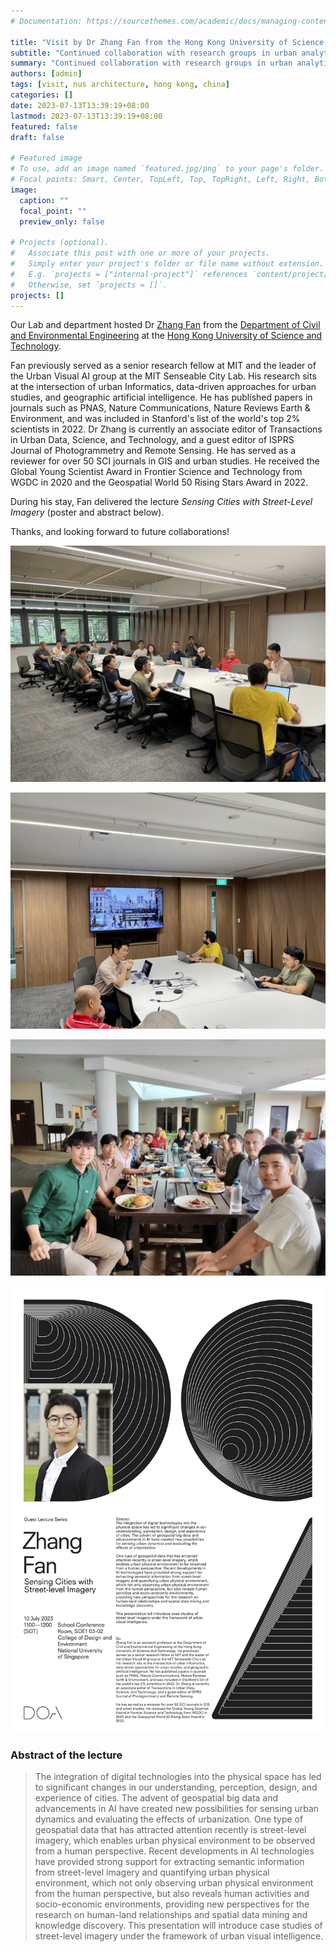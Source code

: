 ```yaml
---
# Documentation: https://sourcethemes.com/academic/docs/managing-content/

title: "Visit by Dr Zhang Fan from the Hong Kong University of Science and Technology"
subtitle: "Continued collaboration with research groups in urban analytics."
summary: "Continued collaboration with research groups in urban analytics."
authors: [admin]
tags: [visit, nus architecture, hong kong, china]
categories: []
date: 2023-07-13T13:39:19+08:00
lastmod: 2023-07-13T13:39:19+08:00
featured: false
draft: false

# Featured image
# To use, add an image named `featured.jpg/png` to your page's folder.
# Focal points: Smart, Center, TopLeft, Top, TopRight, Left, Right, BottomLeft, Bottom, BottomRight.
image:
  caption: ""
  focal_point: ""
  preview_only: false

# Projects (optional).
#   Associate this post with one or more of your projects.
#   Simply enter your project's folder or file name without extension.
#   E.g. `projects = ["internal-project"]` references `content/project/deep-learning/index.md`.
#   Otherwise, set `projects = []`.
projects: []
---
```


Our Lab and department hosted Dr [Zhang Fan](https://www.ce.ust.hk/people/fan-zhang-zhangfan) from the [Department of Civil and Environmental Engineering](https://www.ce.ust.hk) at the [Hong Kong University of Science and Technology](https://hkust.edu.hk).

Fan previously served as a senior research fellow at MIT and the leader of the Urban Visual AI group at the MIT Senseable City Lab.
His research sits at the intersection of urban Informatics, data-driven approaches for urban studies, and geographic artificial intelligence.
He has published papers in journals such as PNAS, Nature Communications, Nature Reviews Earth & Environment, and was included in Stanford's list of the world's top 2% scientists in 2022.
Dr Zhang is currently an associate editor of Transactions in Urban Data, Science, and Technology, and a guest editor of ISPRS Journal of Photogrammetry and Remote Sensing.
He has served as a reviewer for over 50 SCI journals in GIS and urban studies.
He received the Global Young Scientist Award in Frontier Science and Technology from WGDC in 2020 and the Geospatial World 50 Rising Stars Award in 2022.

During his stay, Fan delivered the lecture _Sensing Cities with Street-Level Imagery_ (poster and abstract below).

Thanks, and looking forward to future collaborations!

![](1.jpg)

![](2.jpg)

![](3.jpg)

![](poster.png)

### Abstract of the lecture

> The integration of digital technologies into the physical space has led to significant changes in our understanding, perception, design, and experience of cities. The advent of geospatial big data and advancements in AI have created new possibilities for sensing urban dynamics and evaluating the effects of urbanization. One type of geospatial data that has attracted attention recently is street-level imagery, which enables urban physical environment to be observed from a human perspective. Recent developments in AI technologies have provided strong support for extracting semantic information from street-level imagery and quantifying urban physical environment, which not only observing urban physical environment from the human perspective, but also reveals human activities and socio-economic environments, providing new perspectives for the research on human-land relationships and spatial data mining and knowledge discovery. This presentation will introduce case studies of street-level imagery under the framework of urban visual intelligence.

